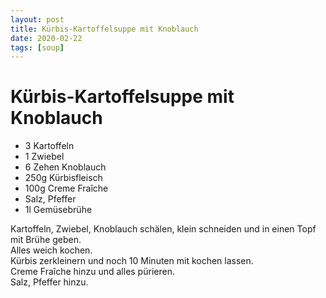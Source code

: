 ```yaml
---
layout: post
title: Kürbis-Kartoffelsuppe mit Knoblauch
date: 2020-02-22
tags: [soup]
---
```

# Kürbis-Kartoffelsuppe mit Knoblauch

- 3 Kartoffeln
- 1 Zwiebel
- 6 Zehen Knoblauch
- 250g Kürbisfleisch
- 100g Creme Fraîche
- Salz, Pfeffer
- 1l Gemüsebrühe

Kartoffeln, Zwiebel, Knoblauch schälen, klein schneiden und in einen Topf mit Brühe geben.  
Alles weich kochen.  
Kürbis zerkleinern und noch 10 Minuten mit kochen lassen.  
Creme Fraîche hinzu und alles pürieren.  
Salz, Pfeffer hinzu.  
